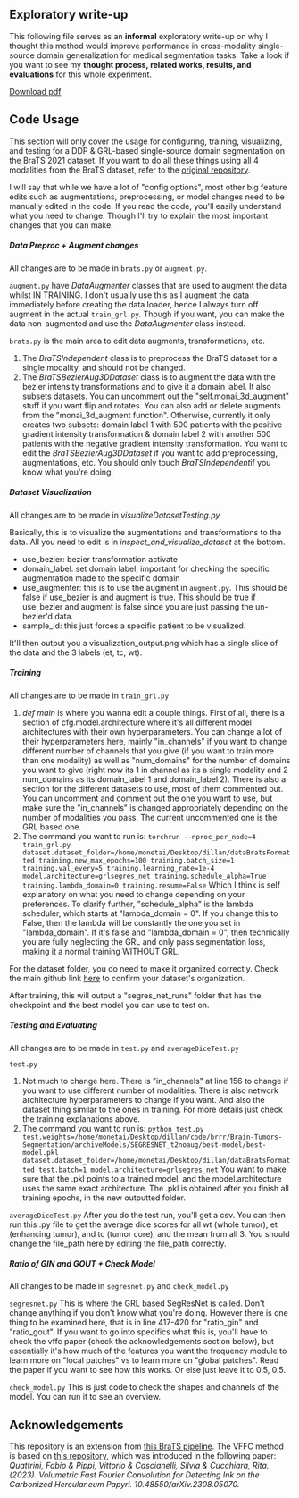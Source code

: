 ## Exploratory write-up
This following file serves as an **informal** exploratory write-up on why I thought this method would improve performance in cross-modality single-source domain generalization for medical segmentation tasks. Take a look if you want to see my **thought process, related works, results, and evaluations** for this whole experiment. 

[Download pdf](https://github.com/DillanImans/brats_grl_vffc/blob/main/Exploratory%20write-up.pdf)


## Code Usage
This section will only cover the usage for configuring, training, visualizing, and testing for a DDP & GRL-based single-source domain segmentation on the BraTS 2021 dataset. If you want to do all these things using all 4 modalities from the BraTS dataset, refer to the [original repository](https://github.com/faizan1234567/Brain-Tumors-Segmentation/tree/main).

I will say that while we have a lot of "config options", most other big feature edits such as augmentations, preprocessing, or model changes need to be manually edited in the code. If you read the code, you'll easily understand what you need to change. Though I'll try to explain the most important changes that you can make.


##### Data Preproc + Augment changes
All changes are to be made in `brats.py` or `augment.py`.

`augment.py` have *DataAugmenter* classes that are used to augment the data whilst IN TRAINING. I don't usually use this as I augment the data immediately before creating the data loader, hence I always turn off augment in the actual `train_grl.py`. Though if you want, you can make the data non-augmented and use the *DataAugmenter* class instead.

`brats.py` is the main area to edit data augments, transformations, etc. 
1. The *BraTSIndependent* class is to preprocess the BraTS dataset for a single modality, and should not be changed.
2. The *BraTSBezierAug3DDataset* class is to augment the data with the bezier intensity transformations and to give it a domain label. It also subsets datasets. You can uncomment out the "self.monai_3d_augment" stuff if you want flip and rotates. You can also add or delete augments from the "monai_3d_augment function". Otherwise, currently it only creates two subsets: domain label 1 with 500 patients with the positive gradient intensity transformation & domain label 2 with another 500 patients with the negative gradient intensity transformation.
You want to edit the *BraTSBezierAug3DDataset* if you want to add preprocessing, augmentations, etc. You should only touch *BraTSIndependent*if you know what you're doing.



##### Dataset Visualization
All changes are to be made in *visualizeDatasetTesting.py*

Basically, this is to visualize the augmentations and transformations to the data. All you need to edit is in *inspect_and_visualize_dataset* at the bottom.
- use_bezier: bezier transformation activate
- domain_label: set domain label, important for checking the specific augmentation made to the specific domain
- use_augmenter: this is to use the augment in `augment.py`. This should be false if use_bezier is and augment is true. This should be true if use_bezier and augment is false since you are just passing the un-bezier'd data.
- sample_id: this just forces a specific patient to be visualized.

It'll then output you a visualization_output.png which has a single slice of the data and the 3 labels (et, tc, wt).

##### Training
All changes are to be made in `train_grl.py`

1. *def main* is where you wanna edit a couple things. First of all, there is a section of cfg.model.architecture where it's all different model architectures with their own hyperparameters. You can change a lot of their hyperparameters here, mainly "in_channels" if you want to change different number of channels that you give (if you want to train more than one modality) as well as "num_domains" for the number of domains you want to give (right now its 1 in channel as its a single modality and 2 num_domains as its domain_label 1 and domain_label 2). There is also a section for the different datasets to use, most of them commented out. You can uncomment and comment out the one you want to use, but make sure the "in_channels" is changed appropriately depending on the number of modalities you pass. The current uncommented one is the GRL based one.
2. The command you want to run is:
`torchrun --nproc_per_node=4 train_grl.py     dataset.dataset_folder=/home/monetai/Desktop/dillan/dataBratsFormatted training.new_max_epochs=100 training.batch_size=1 training.val_every=5 training.learning_rate=1e-4 model.architecture=grlsegres_net training.schedule_alpha=True training.lambda_domain=0 training.resume=False`
Which I think is self explanatory on what you need to change depending on your preferences. To clarify further, "schedule_alpha" is the lambda scheduler, which starts at "lambda_domain = 0". If you change this to False, then the lambda will be constantly the one you set in "lambda_domain". If it's false and "lambda_domain = 0", then technically you are fully neglecting the GRL and only pass segmentation loss, making it a normal training WITHOUT GRL.

For the dataset folder, you do need to make it organized correctly. Check the main github link [here](https://github.com/faizan1234567/Brain-Tumors-Segmentation/tree/main) to confirm your dataset's organization.

After training, this will output a "segres_net_runs" folder that has the checkpoint and the best model you can use to test on.


##### Testing and Evaluating
All changes are to be made in `test.py` and `averageDiceTest.py`

`test.py`
1. Not much to change here. There is "in_channels" at line 156 to change if you want to use different number of modalities. There is also network architecture hyperparameters to change if you want. And also the dataset thing similar to the ones in training. For more details just check the training explanations above.
2. The command you want to run is:
`python test.py test.weights=/home/monetai/Desktop/dillan/code/brrr/Brain-Tumors-Segmentation/archiveModels/SEGRESNET_t2noaug/best-model/best-model.pkl dataset.dataset_folder=/home/monetai/Desktop/dillan/dataBratsFormatted test.batch=1 model.architecture=grlsegres_net`
You want to make sure that the .pkl points to a trained model, and the model.architecture uses the same exact architecture. The .pkl is obtained after you finish all training epochs, in the new outputted folder.

`averageDiceTest.py`
After you do the test run, you'll get a csv. You can then run this .py file to get the average dice scores for all wt (whole tumor), et (enhancing tumor), and tc (tumor core), and the mean from all 3. You should change the file_path here 
by editing the file_path correctly.


##### Ratio of GIN and GOUT + Check Model
All changes to be made in `segresnet.py` and `check_model.py`

`segresnet.py`
This is where the GRL based SegResNet is called. Don't change anything if you don't know what you're doing. However there is one thing to be examined here, that is in line 417-420 for "ratio_gin" and "ratio_gout". If you want to go into specifics what this is, you'll have to check the vffc paper (check the acknowledgements section below), but essentially it's how much of the features you want the frequency module to learn more on "local patches" vs to learn more on "global patches". Read the paper if you want to see how this works. Or else just leave it to 0.5, 0.5.

`check_model.py`
This is just code to check the shapes and channels of the model. You can run it to see an overview.



## Acknowledgements
This repository is an extension from [this BraTS pipeline](https://github.com/faizan1234567/Brain-Tumors-Segmentation/tree/main). The VFFC method is based on [this repository](https://github.com/aimagelab/vffc/tree/main?tab=readme-ov-file), which was introduced in the following paper:
*Quattrini, Fabio & Pippi, Vittorio & Cascianelli, Silvia & Cucchiara, Rita. (2023). Volumetric Fast Fourier Convolution for Detecting Ink on the Carbonized Herculaneum Papyri. 10.48550/arXiv.2308.05070.* 

